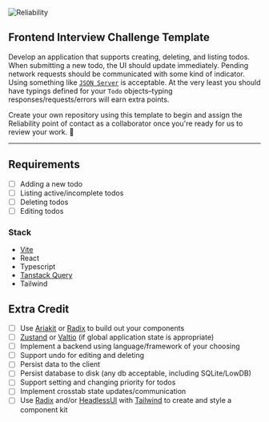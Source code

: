 ![Reliability](https://ci3.googleusercontent.com/mail-sig/AIorK4w4c_zsr75LEdCxUrJHgFgm9CEZgjlKQIGvu1eVKeIjkRZ3_B_eki8iCQEVee9WxbmB9clrqoU)

## Frontend Interview Challenge Template

Develop an application that supports creating, deleting, and listing todos. When submitting a new todo, the UI should update immediately. Pending network requests should be communicated with some kind of indicator. Using something like [`JSON Server`](https://github.com/typicode/json-server) is acceptable. At the very least you should have typings defined for your `Todo` objects–typing responses/requests/errors will earn extra points.

Create your own repository using this template to begin and assign the Reliability point of contact as a collaborator once you're ready for us to review your work. :muscle:

---



## Requirements

- [ ] Adding a new todo
- [ ] Listing active/incomplete todos
- [ ] Deleting todos
- [ ] Editing todos

### Stack
- [Vite](https://vitejs.dev/)
- React
- Typescript
- [Tanstack Query](https://tanstack.com/query/latest)
- Tailwind

## Extra Credit
- [ ] Use [Ariakit](https://ariakit.org/) or [Radix](https://www.radix-ui.com/primitives) to build out your components
- [ ] [Zustand](https://github.com/pmndrs/zustand) or [Valtio](https://github.com/pmndrs/valtio) (if global application state is appropriate)
- [ ] Implement a backend using language/framework of your choosing
- [ ] Support undo for editing and deleting
- [ ] Persist data to the client
- [ ] Persist database to disk (any db acceptable, including SQLite/LowDB)
- [ ] Support setting and changing priority for todos
- [ ] Implement crosstab state updates/communication
- [ ] Use [Radix](https://www.radix-ui.com/primitives) and/or [HeadlessUI](https://headlessui.com/) with [Tailwind](https://tailwindcss.com/) to create and style a component kit
